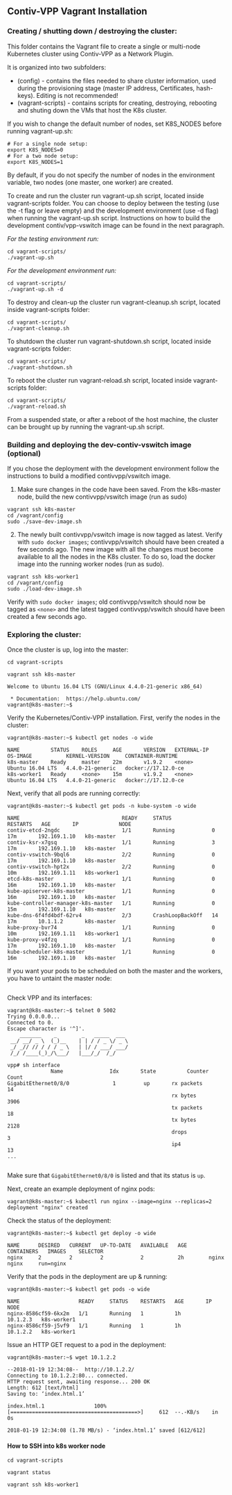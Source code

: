 ## Contiv-VPP Vagrant Installation

### Creating / shutting down / destroying the cluster:
This folder contains the Vagrant file to create a single or multi-node 
Kubernetes cluster using Contiv-VPP as a Network Plugin. 

It is organized into two subfolders:

 - (config) - contains the files needed to share cluster information, used
   during the provisioning stage (master IP address, Certificates, hash-keys).
   Editing is not recommended!
 - (vagrant-scripts) - contains scripts for creating, destroying, rebooting
    and shuting down the VMs that host the K8s cluster.

If you wish to change the default number of nodes, set K8S_NODES before running
vagrant-up.sh:
```
# For a single node setup:
export K8S_NODES=0
# For a two node setup:
export K8S_NODES=1
```

By default, if you do not specify the number of nodes in the environment 
variable, two nodes (one master, one worker) are created.

To create and run the cluster run vagrant-up.sh script, located inside 
vagrant-scripts folder. You can choose to deploy between the testing (use the 
-t flag or leave empty) and the development environment (use -d flag) when 
running the vagrant-up.sh script. Instructions on how to build the development
contiv/vpp-vswitch image can be found in the next paragraph.

_For the testing environment run:_
```
cd vagrant-scripts/
./vagrant-up.sh
```

_For the development environment run:_
```
cd vagrant-scripts/
./vagrant-up.sh -d
```

To destroy and clean-up the cluster run vagrant-cleanup.sh script, located
inside vagrant-scripts folder:
```
cd vagrant-scripts/
./vagrant-cleanup.sh
```

To shutdown the cluster run vagrant-shutdown.sh script, located inside 
vagrant-scripts folder:
```
cd vagrant-scripts/
./vagrant-shutdown.sh
```

To reboot the cluster run vagrant-reload.sh script, located inside 
vagrant-scripts folder:
```
cd vagrant-scripts/
./vagrant-reload.sh
```

From a suspended state, or after a reboot of the host machine, the cluster
can be brought up by running the vagrant-up.sh script.


### Building and deploying the dev-contiv-vswitch image (optional)
If you chose the deployment with the development environment follow the
instructions to build a modified contivvpp/vswitch image.

1. Make sure changes in the code have been saved. From the k8s-master node, 
   build the new contivvpp/vswitch image (run as sudo)

```
vagrant ssh k8s-master
cd /vagrant/config
sudo ./save-dev-image.sh
```

2. The newly built contivvpp/vswitch image is now tagged as latest. Verify 
with `sudo docker images`; contivvpp/vswitch should have been created a few
seconds ago. The new image with all the changes must become available to all
the nodes in the K8s cluster. To do so, load the docker image into the running
worker nodes (run as sudo).

```
vagrant ssh k8s-worker1 
cd /vagrant/config
sudo ./load-dev-image.sh
```

Verify with `sudo docker images`; old contivvpp/vswitch should now be tagged as
`<none>` and the latest tagged  contivvpp/vswitch should have been created a
few seconds ago.

### Exploring the cluster:
Once the cluster is up, log into the master:
```
cd vagrant-scripts

vagrant ssh k8s-master

Welcome to Ubuntu 16.04 LTS (GNU/Linux 4.4.0-21-generic x86_64)

 * Documentation:  https://help.ubuntu.com/
vagrant@k8s-master:~$ 
```
Verify the Kubernetes/Contiv-VPP installation. First, verify the nodes
in the cluster:

```apple js
vagrant@k8s-master:~$ kubectl get nodes -o wide

NAME          STATUS    ROLES     AGE       VERSION   EXTERNAL-IP   OS-IMAGE           KERNEL-VERSION     CONTAINER-RUNTIME
k8s-master    Ready     master    22m       v1.9.2    <none>        Ubuntu 16.04 LTS   4.4.0-21-generic   docker://17.12.0-ce
k8s-worker1   Ready     <none>    15m       v1.9.2    <none>        Ubuntu 16.04 LTS   4.4.0-21-generic   docker://17.12.0-ce
```

Next, verify that all pods are running correctly:

```
vagrant@k8s-master:~$ kubectl get pods -n kube-system -o wide

NAME                                 READY     STATUS             RESTARTS   AGE       IP             NODE
contiv-etcd-2ngdc                    1/1       Running            0          17m       192.169.1.10   k8s-master
contiv-ksr-x7gsq                     1/1       Running            3          17m       192.169.1.10   k8s-master
contiv-vswitch-9bql6                 2/2       Running            0          17m       192.169.1.10   k8s-master
contiv-vswitch-hpt2x                 2/2       Running            0          10m       192.169.1.11   k8s-worker1
etcd-k8s-master                      1/1       Running            0          16m       192.169.1.10   k8s-master
kube-apiserver-k8s-master            1/1       Running            0          16m       192.169.1.10   k8s-master
kube-controller-manager-k8s-master   1/1       Running            0          15m       192.169.1.10   k8s-master
kube-dns-6f4fd4bdf-62rv4             2/3       CrashLoopBackOff   14         17m       10.1.1.2       k8s-master
kube-proxy-bvr74                     1/1       Running            0          10m       192.169.1.11   k8s-worker1
kube-proxy-v4fzq                     1/1       Running            0          17m       192.169.1.10   k8s-master
kube-scheduler-k8s-master            1/1       Running            0          16m       192.169.1.10   k8s-master
```

If you want your pods to be scheduled on both the master and the workers,
you have to untaint the master node:
```

```

Check VPP and its interfaces:
```apple js
vagrant@k8s-master:~$ telnet 0 5002
Trying 0.0.0.0...
Connected to 0.
Escape character is '^]'.
    _______    _        _   _____  ___ 
 __/ __/ _ \  (_)__    | | / / _ \/ _ \
 _/ _// // / / / _ \   | |/ / ___/ ___/
 /_/ /____(_)_/\___/   |___/_/  /_/    

vpp# sh interface
              Name               Idx       State          Counter          Count     
GigabitEthernet0/8/0              1         up       rx packets                    14
                                                     rx bytes                    3906
                                                     tx packets                    18
                                                     tx bytes                    2128
                                                     drops                          3
                                                     ip4                           13
...
                                                     
```
Make sure that `GigabitEthernet0/8/0` is listed and that its status is `up`. 

Next, create an example deployment of nginx pods:
```
vagrant@k8s-master:~$ kubectl run nginx --image=nginx --replicas=2
deployment "nginx" created
```
Check the status of the deployment:

```apple js
vagrant@k8s-master:~$ kubectl get deploy -o wide

NAME      DESIRED   CURRENT   UP-TO-DATE   AVAILABLE   AGE       CONTAINERS   IMAGES    SELECTOR
nginx     2         2         2            2           2h        nginx        nginx     run=nginx
```

Verify that the pods in the deployment are up & running:
```
vagrant@k8s-master:~$ kubectl get pods -o wide

NAME                   READY     STATUS    RESTARTS   AGE       IP         NODE
nginx-8586cf59-6kx2m   1/1       Running   1          1h        10.1.2.3   k8s-worker1
nginx-8586cf59-j5vf9   1/1       Running   1          1h        10.1.2.2   k8s-worker1
```

Issue an HTTP GET request to a pod in the deployment:

```
vagrant@k8s-master:~$ wget 10.1.2.2

--2018-01-19 12:34:08--  http://10.1.2.2/
Connecting to 10.1.2.2:80... connected.
HTTP request sent, awaiting response... 200 OK
Length: 612 [text/html]
Saving to: ‘index.html.1’

index.html.1                100%[=========================================>]     612  --.-KB/s    in 0s      

2018-01-19 12:34:08 (1.78 MB/s) - ‘index.html.1’ saved [612/612]
```

#### How to SSH into k8s worker node

```
cd vagrant-scripts

vagrant status

vagrant ssh k8s-worker1
```
